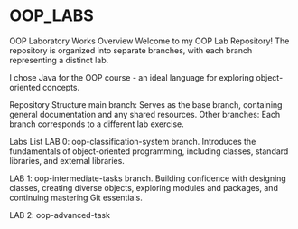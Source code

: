 # OOP_LABS
OOP Laboratory Works Overview
Welcome to my OOP Lab Repository! The repository is organized into separate branches, with each branch representing a distinct lab.

I chose Java for the OOP course - an ideal language for exploring object-oriented concepts.

Repository Structure
main branch: Serves as the base branch, containing general documentation and any shared resources.
Other branches: Each branch corresponds to a different lab exercise.

Labs List
LAB 0: oop-classification-system branch.
Introduces the fundamentals of object-oriented programming, including classes, standard libraries, and external libraries.

LAB 1: oop-intermediate-tasks branch.
Building confidence with designing classes, creating diverse objects, exploring modules and packages, and continuing mastering Git essentials.

LAB 2: oop-advanced-task
